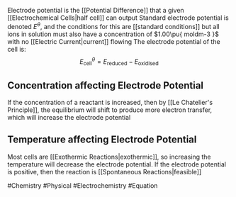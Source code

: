 Electrode potential is the [[Potential Difference]] that a given [[Electrochemical Cells|half cell]] can output
Standard electrode potential is denoted $E^{\theta}$, and the conditions for this are [[standard conditions]] but all ions in solution must also have a concentration of $1.00\pu{ moldm-3 }$ with no [[Electric Current|current]] flowing
The electrode potential of the cell is:
$$
E^{\theta}_\text{cell} = E_\text{reduced}-E_\text{oxidised}
$$
## Concentration affecting Electrode Potential
If the concentration of a reactant is increased, then by [[Le Chatelier's Principle]], the equilibrium will shift to produce more electron transfer, which will increase the electrode potential
## Temperature affecting Electrode Potential
Most cells are [[Exothermic Reactions|exothermic]], so increasing the temperature will decrease the electrode potential. If the electrode potential is positive, then the reaction is [[Spontaneous Reactions|feasible]]

#Chemistry #Physical #Electrochemistry #Equation